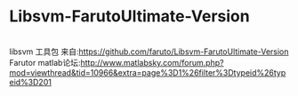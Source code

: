 # Libsvm-FarutoUltimate-Version
<br /> libsvm 工具包 来自:https://github.com/faruto/Libsvm-FarutoUltimate-Version
<br /> Farutor matlab论坛:http://www.matlabsky.com/forum.php?mod=viewthread&tid=10966&extra=page%3D1%26filter%3Dtypeid%26typeid%3D201
